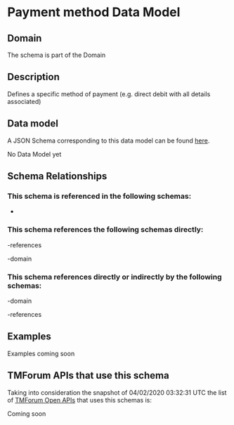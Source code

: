 # Payment method Data Model

## Domain

The  schema is part of the  Domain

## Description

Defines a specific method of payment (e.g. direct debit with all details associated)

## Data model

A JSON Schema corresponding to this data model can be found
[here](https://github.com/tmforum-rand/schemas/blob/candidates/Customer/PaymentMethod.schema.json).

No Data Model yet

## Schema Relationships

### This schema is referenced in the following schemas:

-

### This schema references the following schemas directly:

-references

-domain

### This schema references directly or indirectly by the following schemas:

-domain

-references



## Examples

Examples coming soon

## TMForum APIs that use this schema

Taking into consideration the snapshot of 04/02/2020 03:32:31 UTC the list of [TMForum Open APIs](https://www.tmforum.org/open-apis/) that uses this schemas is:

Coming soon